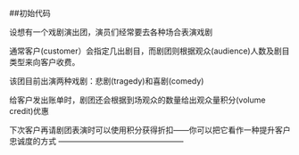 ##初始代码

设想有一个戏剧演出团，演员们经常要去各种场合表演戏剧

通常客户(customer）会指定几出剧目，而剧团则根据观众(audience)人数及剧目类型来向客户收费。

该团目前出演两种戏剧：悲剧(tragedy)和喜剧(comedy)

给客户发出账单时，剧团还会根据到场观众的数量给出观众量积分(volume credit)优惠

下次客户再请剧团表演时可以使用积分获得折扣——你可以把它看作一种提升客户忠诚度的方式
————————————————

